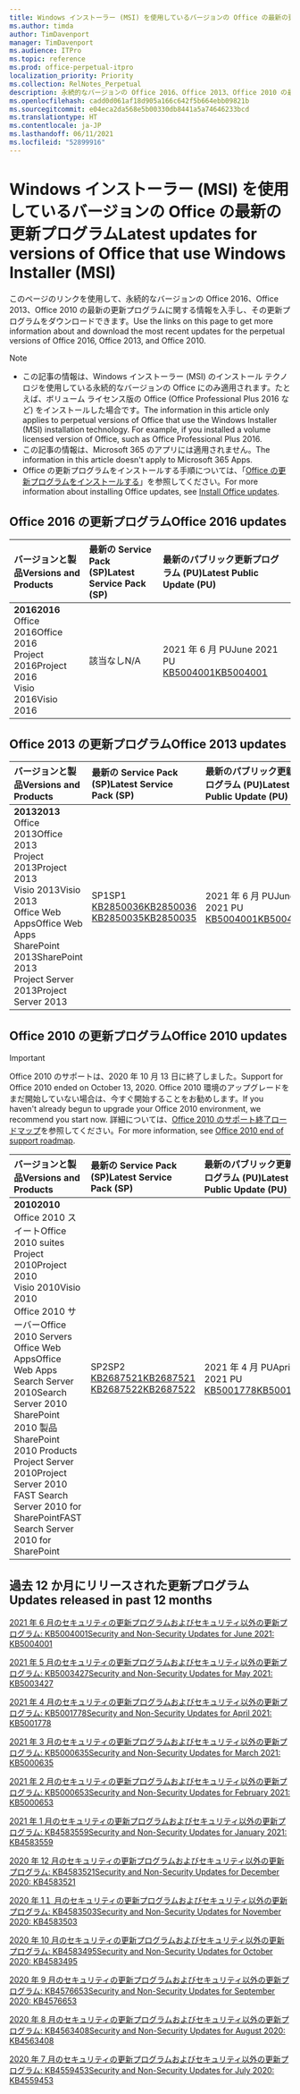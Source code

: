 ```yaml
---
title: Windows インストーラー (MSI) を使用しているバージョンの Office の最新の更新プログラム
ms.author: timda
author: TimDavenport
manager: TimDavenport
ms.audience: ITPro
ms.topic: reference
ms.prod: office-perpetual-itpro
localization_priority: Priority
ms.collection: RelNotes_Perpetual
description: 永続的なバージョンの Office 2016、Office 2013、Office 2010 の最新の更新プログラムの情報へのリンクを IT 技術者に提供します
ms.openlocfilehash: cadd0d061af18d905a166c642f5b664ebb09821b
ms.sourcegitcommit: e04eca2da568e5b00330db8441a5a74646233bcd
ms.translationtype: HT
ms.contentlocale: ja-JP
ms.lasthandoff: 06/11/2021
ms.locfileid: "52899916"
---
```

# <a name="latest-updates-for-versions-of-office-that-use-windows-installer-msi"></a><span data-ttu-id="c8bb5-103">Windows インストーラー (MSI) を使用しているバージョンの Office の最新の更新プログラム</span><span class="sxs-lookup"><span data-stu-id="c8bb5-103">Latest updates for versions of Office that use Windows Installer (MSI)</span></span>

<span data-ttu-id="c8bb5-104">このページのリンクを使用して、永続的なバージョンの Office 2016、Office 2013、Office 2010 の最新の更新プログラムに関する情報を入手し、その更新プログラムをダウンロードできます。</span><span class="sxs-lookup"><span data-stu-id="c8bb5-104">Use the links on this page to get more information about and download the most recent updates for the perpetual versions of Office 2016, Office 2013, and Office 2010.</span></span>
  
 
> [!NOTE]
> - <span data-ttu-id="c8bb5-p101">この記事の情報は、Windows インストーラー (MSI) のインストール テクノロジを使用している永続的なバージョンの Office にのみ適用されます。たとえば、ボリューム ライセンス版の Office (Office Professional Plus 2016 など) をインストールした場合です。</span><span class="sxs-lookup"><span data-stu-id="c8bb5-p101">The information in this article only applies to perpetual versions of Office that use the Windows Installer (MSI) installation technology. For example, if you installed a volume licensed version of Office, such as Office Professional Plus 2016.</span></span>
> - <span data-ttu-id="c8bb5-107">この記事の情報は、Microsoft 365 のアプリには適用されません。</span><span class="sxs-lookup"><span data-stu-id="c8bb5-107">The information in this article doesn't apply to Microsoft 365 Apps.</span></span>
> - <span data-ttu-id="c8bb5-108">Office の更新プログラムをインストールする手順については、「[Office の更新プログラムをインストールする](https://support.office.com/article/2ab296f3-7f03-43a2-8e50-46de917611c5)」を参照してください。</span><span class="sxs-lookup"><span data-stu-id="c8bb5-108">For more information about installing Office updates, see [Install Office updates](https://support.office.com/article/2ab296f3-7f03-43a2-8e50-46de917611c5).</span></span> 


## <a name="office-2016-updates"></a><span data-ttu-id="c8bb5-109">Office 2016 の更新プログラム</span><span class="sxs-lookup"><span data-stu-id="c8bb5-109">Office 2016 updates</span></span>

|<span data-ttu-id="c8bb5-110">**バージョンと製品**</span><span class="sxs-lookup"><span data-stu-id="c8bb5-110">**Versions and Products**</span></span>|<span data-ttu-id="c8bb5-111">**最新の Service Pack (SP)**</span><span class="sxs-lookup"><span data-stu-id="c8bb5-111">**Latest Service Pack (SP)**</span></span>|<span data-ttu-id="c8bb5-112">**最新のパブリック更新プログラム (PU)**</span><span class="sxs-lookup"><span data-stu-id="c8bb5-112">**Latest Public Update (PU)**</span></span>|
|:-----|:-----|:-----|
|<span data-ttu-id="c8bb5-113">**2016**</span><span class="sxs-lookup"><span data-stu-id="c8bb5-113">**2016**</span></span> <br/> <span data-ttu-id="c8bb5-114">Office 2016</span><span class="sxs-lookup"><span data-stu-id="c8bb5-114">Office 2016</span></span>  <br/> <span data-ttu-id="c8bb5-115">Project 2016</span><span class="sxs-lookup"><span data-stu-id="c8bb5-115">Project 2016</span></span>  <br/> <span data-ttu-id="c8bb5-116">Visio 2016</span><span class="sxs-lookup"><span data-stu-id="c8bb5-116">Visio 2016</span></span>  <br/> |<span data-ttu-id="c8bb5-117">該当なし</span><span class="sxs-lookup"><span data-stu-id="c8bb5-117">N/A</span></span>  <br/> |<span data-ttu-id="c8bb5-118">2021 年 6 月 PU</span><span class="sxs-lookup"><span data-stu-id="c8bb5-118">June 2021 PU</span></span>  <br/> [<span data-ttu-id="c8bb5-119">KB5004001</span><span class="sxs-lookup"><span data-stu-id="c8bb5-119">KB5004001</span></span>](https://support.microsoft.com/help/5004001) <br/> |

## <a name="office-2013-updates"></a><span data-ttu-id="c8bb5-120">Office 2013 の更新プログラム</span><span class="sxs-lookup"><span data-stu-id="c8bb5-120">Office 2013 updates</span></span>

|<span data-ttu-id="c8bb5-121">**バージョンと製品**</span><span class="sxs-lookup"><span data-stu-id="c8bb5-121">**Versions and Products**</span></span>|<span data-ttu-id="c8bb5-122">**最新の Service Pack (SP)**</span><span class="sxs-lookup"><span data-stu-id="c8bb5-122">**Latest Service Pack (SP)**</span></span>|<span data-ttu-id="c8bb5-123">**最新のパブリック更新プログラム (PU)**</span><span class="sxs-lookup"><span data-stu-id="c8bb5-123">**Latest Public Update (PU)**</span></span>|
|:-----|:-----|:-----|
|<span data-ttu-id="c8bb5-124">**2013**</span><span class="sxs-lookup"><span data-stu-id="c8bb5-124">**2013**</span></span> <br/> <span data-ttu-id="c8bb5-125">Office 2013</span><span class="sxs-lookup"><span data-stu-id="c8bb5-125">Office 2013</span></span>  <br/> <span data-ttu-id="c8bb5-126">Project 2013</span><span class="sxs-lookup"><span data-stu-id="c8bb5-126">Project 2013</span></span>  <br/> <span data-ttu-id="c8bb5-127">Visio 2013</span><span class="sxs-lookup"><span data-stu-id="c8bb5-127">Visio 2013</span></span>  <br/> <span data-ttu-id="c8bb5-128">Office Web Apps</span><span class="sxs-lookup"><span data-stu-id="c8bb5-128">Office Web Apps</span></span>  <br/> <span data-ttu-id="c8bb5-129">SharePoint 2013</span><span class="sxs-lookup"><span data-stu-id="c8bb5-129">SharePoint 2013</span></span>  <br/> <span data-ttu-id="c8bb5-130">Project Server 2013</span><span class="sxs-lookup"><span data-stu-id="c8bb5-130">Project Server 2013</span></span>  <br/> |<span data-ttu-id="c8bb5-131">SP1</span><span class="sxs-lookup"><span data-stu-id="c8bb5-131">SP1</span></span> <br/> [<span data-ttu-id="c8bb5-132">KB2850036</span><span class="sxs-lookup"><span data-stu-id="c8bb5-132">KB2850036</span></span>](https://support.microsoft.com/kb/2850036) <br/>[<span data-ttu-id="c8bb5-133">KB2850035</span><span class="sxs-lookup"><span data-stu-id="c8bb5-133">KB2850035</span></span>](https://support.microsoft.com/kb/2850035) <br/> |<span data-ttu-id="c8bb5-134">2021 年 6 月 PU</span><span class="sxs-lookup"><span data-stu-id="c8bb5-134">June 2021 PU</span></span>  <br/> [<span data-ttu-id="c8bb5-135">KB5004001</span><span class="sxs-lookup"><span data-stu-id="c8bb5-135">KB5004001</span></span>](https://support.microsoft.com/help/5004001) <br/> |
   
## <a name="office-2010-updates"></a><span data-ttu-id="c8bb5-136">Office 2010 の更新プログラム</span><span class="sxs-lookup"><span data-stu-id="c8bb5-136">Office 2010 updates</span></span>
> [!IMPORTANT]
> <span data-ttu-id="c8bb5-137">Office 2010 のサポートは、2020 年 10 月 13 日に終了しました。</span><span class="sxs-lookup"><span data-stu-id="c8bb5-137">Support for Office 2010 ended on October 13, 2020.</span></span> <span data-ttu-id="c8bb5-138">Office 2010 環境のアップグレードをまだ開始していない場合は、今すぐ開始することをお勧めします。</span><span class="sxs-lookup"><span data-stu-id="c8bb5-138">If you haven't already begun to upgrade your Office 2010 environment, we recommend you start now.</span></span> <span data-ttu-id="c8bb5-139">詳細については、[Office 2010 のサポート終了ロードマップ](/DeployOffice/office-2010-end-support-roadmap)を参照してください。</span><span class="sxs-lookup"><span data-stu-id="c8bb5-139">For more information, see [Office 2010 end of support roadmap](/DeployOffice/office-2010-end-support-roadmap).</span></span> 

|<span data-ttu-id="c8bb5-140">**バージョンと製品**</span><span class="sxs-lookup"><span data-stu-id="c8bb5-140">**Versions and Products**</span></span>|<span data-ttu-id="c8bb5-141">**最新の Service Pack (SP)**</span><span class="sxs-lookup"><span data-stu-id="c8bb5-141">**Latest Service Pack (SP)**</span></span>|<span data-ttu-id="c8bb5-142">**最新のパブリック更新プログラム (PU)**</span><span class="sxs-lookup"><span data-stu-id="c8bb5-142">**Latest Public Update (PU)**</span></span>|
|:-----|:-----|:-----|
|<span data-ttu-id="c8bb5-143">**2010**</span><span class="sxs-lookup"><span data-stu-id="c8bb5-143">**2010**</span></span> <br/> <span data-ttu-id="c8bb5-144">Office 2010 スイート</span><span class="sxs-lookup"><span data-stu-id="c8bb5-144">Office 2010 suites</span></span>  <br/> <span data-ttu-id="c8bb5-145">Project 2010</span><span class="sxs-lookup"><span data-stu-id="c8bb5-145">Project 2010</span></span>  <br/> <span data-ttu-id="c8bb5-146">Visio 2010</span><span class="sxs-lookup"><span data-stu-id="c8bb5-146">Visio 2010</span></span>  <br/> <span data-ttu-id="c8bb5-147">Office 2010 サーバー</span><span class="sxs-lookup"><span data-stu-id="c8bb5-147">Office 2010 Servers</span></span>  <br/> <span data-ttu-id="c8bb5-148">Office Web Apps</span><span class="sxs-lookup"><span data-stu-id="c8bb5-148">Office Web Apps</span></span>  <br/> <span data-ttu-id="c8bb5-149">Search Server 2010</span><span class="sxs-lookup"><span data-stu-id="c8bb5-149">Search Server 2010</span></span>  <br/> <span data-ttu-id="c8bb5-150">SharePoint 2010 製品</span><span class="sxs-lookup"><span data-stu-id="c8bb5-150">SharePoint 2010 Products</span></span>  <br/> <span data-ttu-id="c8bb5-151">Project Server 2010</span><span class="sxs-lookup"><span data-stu-id="c8bb5-151">Project Server 2010</span></span>  <br/> <span data-ttu-id="c8bb5-152">FAST Search Server 2010 for SharePoint</span><span class="sxs-lookup"><span data-stu-id="c8bb5-152">FAST Search Server 2010 for SharePoint</span></span>  <br/> |<span data-ttu-id="c8bb5-153">SP2</span><span class="sxs-lookup"><span data-stu-id="c8bb5-153">SP2</span></span> <br/>[<span data-ttu-id="c8bb5-154">KB2687521</span><span class="sxs-lookup"><span data-stu-id="c8bb5-154">KB2687521</span></span>](https://support.microsoft.com/kb/2687521) <br/> [<span data-ttu-id="c8bb5-155">KB2687522</span><span class="sxs-lookup"><span data-stu-id="c8bb5-155">KB2687522</span></span>](https://support.microsoft.com/kb/2687522) <br/> |<span data-ttu-id="c8bb5-156">2021 年 4 月 PU</span><span class="sxs-lookup"><span data-stu-id="c8bb5-156">April 2021 PU</span></span>  <br/> [<span data-ttu-id="c8bb5-157">KB5001778</span><span class="sxs-lookup"><span data-stu-id="c8bb5-157">KB5001778</span></span>](https://support.microsoft.com/help/5001778) <br/> |
   

   
## <a name="updates-released-in-past-12-months"></a><span data-ttu-id="c8bb5-158">過去 12 か月にリリースされた更新プログラム</span><span class="sxs-lookup"><span data-stu-id="c8bb5-158">Updates released in past 12 months</span></span>

[<span data-ttu-id="c8bb5-159">2021 年 6 月のセキュリティの更新プログラムおよびセキュリティ以外の更新プログラム: KB5004001</span><span class="sxs-lookup"><span data-stu-id="c8bb5-159">Security and Non-Security Updates for June 2021: KB5004001</span></span>](https://support.microsoft.com/help/5004001)


[<span data-ttu-id="c8bb5-160">2021 年 5 月のセキュリティの更新プログラムおよびセキュリティ以外の更新プログラム: KB5003427</span><span class="sxs-lookup"><span data-stu-id="c8bb5-160">Security and Non-Security Updates for May 2021: KB5003427</span></span>](https://support.microsoft.com/help/5003427)

[<span data-ttu-id="c8bb5-161">2021 年 4 月のセキュリティの更新プログラムおよびセキュリティ以外の更新プログラム: KB5001778</span><span class="sxs-lookup"><span data-stu-id="c8bb5-161">Security and Non-Security Updates for April 2021: KB5001778</span></span>](https://support.microsoft.com/help/5001778)

[<span data-ttu-id="c8bb5-162">2021 年 3 月のセキュリティの更新プログラムおよびセキュリティ以外の更新プログラム: KB5000635</span><span class="sxs-lookup"><span data-stu-id="c8bb5-162">Security and Non-Security Updates for March 2021: KB5000635</span></span>](https://support.microsoft.com/help/5000635)

[<span data-ttu-id="c8bb5-163">2021 年 2 月のセキュリティの更新プログラムおよびセキュリティ以外の更新プログラム: KB5000653</span><span class="sxs-lookup"><span data-stu-id="c8bb5-163">Security and Non-Security Updates for February 2021: KB5000653</span></span>](https://support.microsoft.com/help/5000653)

[<span data-ttu-id="c8bb5-164">2021 年 1 月のセキュリティの更新プログラムおよびセキュリティ以外の更新プログラム: KB4583559</span><span class="sxs-lookup"><span data-stu-id="c8bb5-164">Security and Non-Security Updates for January 2021: KB4583559</span></span>](https://support.microsoft.com/help/4583559)

[<span data-ttu-id="c8bb5-165">2020 年 12 月のセキュリティの更新プログラムおよびセキュリティ以外の更新プログラム: KB4583521</span><span class="sxs-lookup"><span data-stu-id="c8bb5-165">Security and Non-Security Updates for December 2020: KB4583521</span></span>](https://support.microsoft.com/help/4583521)

[<span data-ttu-id="c8bb5-166">2020 年 1１ 月のセキュリティの更新プログラムおよびセキュリティ以外の更新プログラム: KB4583503</span><span class="sxs-lookup"><span data-stu-id="c8bb5-166">Security and Non-Security Updates for November 2020: KB4583503</span></span>](https://support.microsoft.com/help/4583503)

[<span data-ttu-id="c8bb5-167">2020 年 10 月のセキュリティの更新プログラムおよびセキュリティ以外の更新プログラム: KB4583495</span><span class="sxs-lookup"><span data-stu-id="c8bb5-167">Security and Non-Security Updates for October 2020: KB4583495</span></span>](https://support.microsoft.com/help/4583495)

[<span data-ttu-id="c8bb5-168">2020 年 9 月のセキュリティの更新プログラムおよびセキュリティ以外の更新プログラム: KB4576653</span><span class="sxs-lookup"><span data-stu-id="c8bb5-168">Security and Non-Security Updates for September 2020: KB4576653</span></span>](https://support.microsoft.com/help/4576653)

[<span data-ttu-id="c8bb5-169">2020 年 8 月のセキュリティの更新プログラムおよびセキュリティ以外の更新プログラム: KB4563408</span><span class="sxs-lookup"><span data-stu-id="c8bb5-169">Security and Non-Security Updates for August 2020: KB4563408</span></span>](https://support.microsoft.com/help/4563408)

[<span data-ttu-id="c8bb5-170">2020 年 7 月のセキュリティの更新プログラムおよびセキュリティ以外の更新プログラム: KB4559453</span><span class="sxs-lookup"><span data-stu-id="c8bb5-170">Security and Non-Security Updates for July 2020: KB4559453</span></span>](https://support.microsoft.com/help/4559453)








 




</br>
